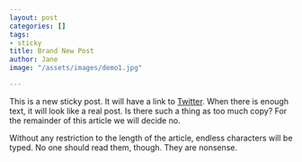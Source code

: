 ```yaml
---
layout: post
categories: []
tags:
- sticky
title: Brand New Post
author: Jane
image: "/assets/images/demo1.jpg"

---
```

This is a new sticky post. It will have a link to [Twitter](https://www.twitter.com/3rdWebCreator "Twitter"). When there is enough text, it will look like a real post. Is there such a thing as too much copy? For the remainder of this article we will decide no.

Without any restriction to the length of the article, endless characters will be typed. No one should read them, though. They are nonsense.